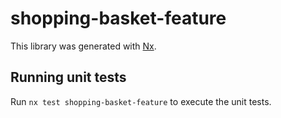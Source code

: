 # shopping-basket-feature

This library was generated with [Nx](https://nx.dev).

## Running unit tests

Run `nx test shopping-basket-feature` to execute the unit tests.
